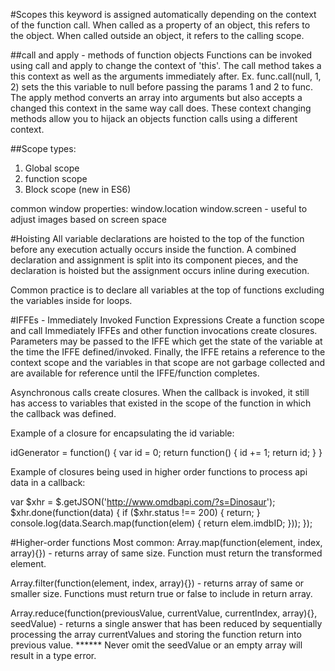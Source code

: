 #Scopes
this keyword is assigned automatically depending on the context of the function call.
When called as a property of an object, this refers to the object.
When called outside an object, it refers to the calling scope.

##call and apply - methods of function objects
Functions can be invoked using call and apply to change the context of 'this'.
The call method takes a this context as well as the arguments immediately after.
Ex. func.call(null, 1, 2) sets the this variable to null before passing the params 1 and 2 to func.
The apply method converts an array into arguments but also accepts a changed this context in the same way call does.
These context changing methods allow you to hijack an objects function calls using a different context.

##Scope types:
1. Global scope
2. function scope
3. Block scope (new in ES6)

common window properties:
window.location
window.screen - useful to adjust images based on screen space

#Hoisting
All variable declarations are hoisted to the top of the function before any execution actually occurs inside the function. A combined declaration and assignment is split into its component pieces, and the declaration is hoisted but the assignment occurs inline during execution.

Common practice is to declare all variables at the top of functions excluding the variables inside for loops.

#IFFEs - Immediately Invoked Function Expressions
Create a function scope and call Immediately
IFFEs and other function invocations create closures. Parameters may be passed to the IFFE which get the state of the variable at the time the IFFE defined/invoked. Finally, the IFFE retains a reference to the context scope and the variables in that scope are not garbage collected and are available for reference until the IFFE/function completes.

Asynchronous calls create closures. When the callback is invoked, it still has access to variables that existed in the scope of the function in which the callback was defined.

Example of a closure for encapsulating the id variable:

idGenerator = function() {
  var id = 0;
  return function() {
    id += 1;
    return id;
  }
}

Example of closures being used in higher order functions to process api data in a callback:

var $xhr = $.getJSON('http://www.omdbapi.com/?s=Dinosaur');
$xhr.done(function(data) {
  if ($xhr.status !== 200) { return; }
  console.log(data.Search.map(function(elem) {
    return elem.imdbID;
  }));
});

#Higher-order functions
Most common:
Array.map(function(element, index, array){}) - returns array of same size. Function must return the transformed element.

Array.filter(function(element, index, array){}) - returns array of same or smaller size. Functions must return true or false to include in return array.

Array.reduce(function(previousValue, currentValue, currentIndex, array){}, seedValue) - returns a single answer that has been reduced by sequentially processing the array currentValues and storing the function return into previous value.
  ****** Never omit the seedValue or an empty array will result in a type error.
